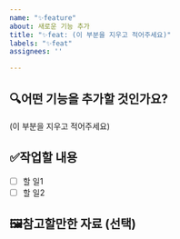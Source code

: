 ```yaml
---
name: "✨feature"
about: 새로운 기능 추가
title: "✨feat: (이 부분을 지우고 적어주세요)"
labels: "✨feat"
assignees: ''

---
```


## 🔍어떤 기능을 추가할 것인가요?

(이 부분을 지우고 적어주세요)


## ✅작업할 내용
<!--
어떤 작업들을 할 건가요?
체크박스에 적어주세요!
-->

- [ ] 할 일1
- [ ] 할 일2

## 🖼️참고할만한 자료 (선택)

